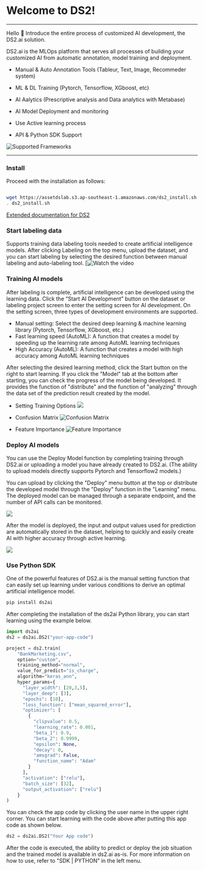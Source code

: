 # Welcome to DS2!

---

Hello 👋 Introduce the entire process of customized AI development, the DS2.ai solution.

DS2.ai is the MLOps platform that serves all processes of building your customized AI from automatic annotation, model training and deployment.


 - Manual & Auto Annotation Tools (Tableur, Text, Image, Recommeder system)

 - ML & DL Training (Pytorch, Tensorflow, XGboost, etc)

 - AI Aalytics (Prescriptive analysis and Data analytics with Metabase)

 - AI Model Deployment and monitoring

 - Use Active learning process
 
 - API & Python SDK Support


![Supported Frameworks](https://files.gitbook.com/v0/b/gitbook-x-prod.appspot.com/o/spaces%2FdklUDntQ1Pl0m3eHCvN4%2Fuploads%2F4cquinURNdHEAHZr1i98%2FScreenshot%20from%202022-08-16%2015-43-37.png?alt=media&token=6fa686f3-f62a-4ca3-8775-73f8047b2462)


---
### Install

Proceed with the installation as follows:

```bash

wget https://assetdslab.s3.ap-southeast-1.amazonaws.com/ds2_install.sh
. ds2_install.sh 

```

[Extended documentation for DS2](https://docs.ds2.ai/)


### Start labeling data

Supports training data labeling tools needed to create artificial intelligence models. 
After clicking Labeling on the top menu, upload the dataset, and you can start labeling by selecting the desired function between manual labeling and auto-labeling tool.
[![Watch the video](https://files.gitbook.com/v0/b/gitbook-x-prod.appspot.com/o/spaces%2FdklUDntQ1Pl0m3eHCvN4%2Fuploads%2FQVuhYB5hjxlHse63uM4v%2Fautolabeling_en.gif?alt=media&token=e368e1b1-d43f-4d04-929a-51246a5993d3)


### Training AI models

After labeling is complete, artificial intelligence can be developed using the learning data. Click the “Start AI Development” button on the dataset or labeling project screen to enter the setting screen for AI development. 
On the setting screen, three types of development environments are supported.
- Manual setting: Select the desired deep learning & machine learning library (Pytorch, Tensorflow, XGboost, etc.)
- Fast learning speed (AutoML): A function that creates a model by speeding up the learning rate among AutoML learning techniques
- High Accuracy (AutoML): A function that creates a model with high accuracy among AutoML learning techniques

After selecting the desired learning method, click the Start button on the right to start learning. If you click the "Model" tab at the bottom after starting, you can check the progress of the model being developed. It provides the function of "distribute" and the function of "analyzing" through the data set of the prediction result created by the model.

* Setting Training Options
![](https://files.gitbook.com/v0/b/gitbook-x-prod.appspot.com/o/spaces%2FdklUDntQ1Pl0m3eHCvN4%2Fuploads%2FiTSJJ0Y7N8evuJlhSG4s%2FScreenshot%20from%202022-08-16%2016-55-26.png?alt=media&token=9858bd59-f47f-4c67-8cbc-ae6683e4c452)

* Confusion Matrix
![Confusion Matrix](https://files.gitbook.com/v0/b/gitbook-x-prod.appspot.com/o/spaces%2FdklUDntQ1Pl0m3eHCvN4%2Fuploads%2FyLLLjg3AYBEkEfo7bRAI%2Fconfusion_matrix.png?alt=media&token=3cc0160b-bc35-4bdf-afa5-80bbf890df79)

* Feature Importance
![Feature Importance](https://files.gitbook.com/v0/b/gitbook-x-prod.appspot.com/o/spaces%2FdklUDntQ1Pl0m3eHCvN4%2Fuploads%2FOi0m7F87Hvk4fz4sSNoI%2Ffeature_importance(1).png?alt=media&token=a8418d6c-1f51-46f6-b70c-e1e5eb25e940)


### Deploy AI models

You can use the Deploy Model function by completing training through DS2.ai or uploading a model you have already created to DS2.ai. (The ability to upload models directly supports Pytorch and Tensorflow2 models.)

You can upload by clicking the "Deploy" menu button at the top or distribute the developed model through the "Deploy" function in the "Learning" menu.
The deployed model can be managed through a separate endpoint, and the number of API calls can be monitored.

![](https://files.gitbook.com/v0/b/gitbook-x-prod.appspot.com/o/spaces%2FdklUDntQ1Pl0m3eHCvN4%2Fuploads%2Fv8JfkiCs4YTajVEM7AvG%2Fdeploy.png?alt=media&token=437a4dda-5c58-40a6-8473-34e6e24c1e39)

After the model is deployed, the input and output values used for prediction are automatically stored in the dataset, helping to quickly and easily create AI with higher accuracy through active learning.

![](https://files.gitbook.com/v0/b/gitbook-x-prod.appspot.com/o/spaces%2FdklUDntQ1Pl0m3eHCvN4%2Fuploads%2FxLiSO1F6CFFId6rjd6Hg%2FScreenshot%20from%202022-08-14%2011-28-30.png?alt=media&token=59d7eb64-36a5-42f2-8968-a4238a66225d)


### Use Python SDK 

One of the powerful features of DS2.ai is the manual setting function that can easily set up learning under various conditions to derive an optimal artificial intelligence model.
```bash
pip install ds2ai
```
After completing the installation of the ds2ai Python library, you can start learning using the example below.

```python
import ds2ai
ds2 = ds2ai.DS2("your-app-code")

project = ds2.train(
    "BankMarketing.csv",
    option="custom",
    training_method="normal",
    value_for_predict="is_charge",
    algorithm="keras_ann",
    hyper_params={
      "layer_width": [20,3,5],
      "layer_deep": [3],
      "epochs": [10],
      "loss_function": ["mean_squared_error"],
      "optimizer": [
        {
          "clipvalue": 0.5,
          "learning_rate": 0.001,
          "beta_1": 0.9,
          "beta_2": 0.9999,
          "epsilon": None,
          "decay": 0,
          "amsgrad": False,
          "function_name": "Adam"
        }
      ],
      "activation": ["relu"],
      "batch_size": [32],
      "output_activation": ["relu"]
    }
)
```

You can check the app code by clicking the user name in the upper right corner. You can start learning with the code above after putting this app code as shown below.
```python
ds2 = ds2ai.DS2("Your App code")
```
After the code is executed, the ability to predict or deploy the job situation and the trained model is available in ds2.ai as-is. For more information on how to use, refer to "SDK | PYTHON" in the left menu.
